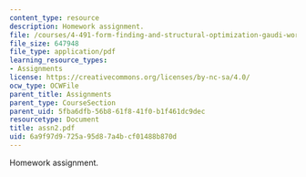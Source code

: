 ```yaml
---
content_type: resource
description: Homework assignment.
file: /courses/4-491-form-finding-and-structural-optimization-gaudi-workshop-fall-2004/6a9f97d9725a95d87a4bcf01488b870d_assn2.pdf
file_size: 647948
file_type: application/pdf
learning_resource_types:
- Assignments
license: https://creativecommons.org/licenses/by-nc-sa/4.0/
ocw_type: OCWFile
parent_title: Assignments
parent_type: CourseSection
parent_uid: 5fba6dfb-56b8-61f8-41f0-b1f461dc9dec
resourcetype: Document
title: assn2.pdf
uid: 6a9f97d9-725a-95d8-7a4b-cf01488b870d
---
```

Homework assignment.
